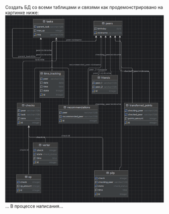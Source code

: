 Создать БД со всеми таблицами и связями как продемонстрировано на картинке ниже:
![schema](schema.png)
...
В процессе написания...